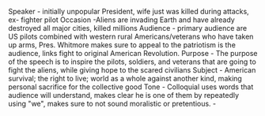 Speaker - initially unpopular President, wife just was killed during attacks, ex- fighter pilot
Occasion -Aliens are invading Earth and have already destroyed all major cities, killed millions 
Audience - primary audience are US pilots combined with western rural Americans/veterans who have taken up arms, Pres. Whitmore makes sure to appeal to the patriotism is the audience, links fight to original American Revolution.
Purpose  - The purpose of the speech is to inspire the pilots, soldiers, and veterans that are going to fight the aliens, while giving hope to the scared civilians
Subject - American survival; the right to live; world as a whole against another kind, making personal sacrifice for the collective good
Tone - Colloquial
	 uses words that audience will understand, makes clear he is one of them by repeatedly using "we", makes sure to not sound moralistic or pretentious.
	 - 
	
